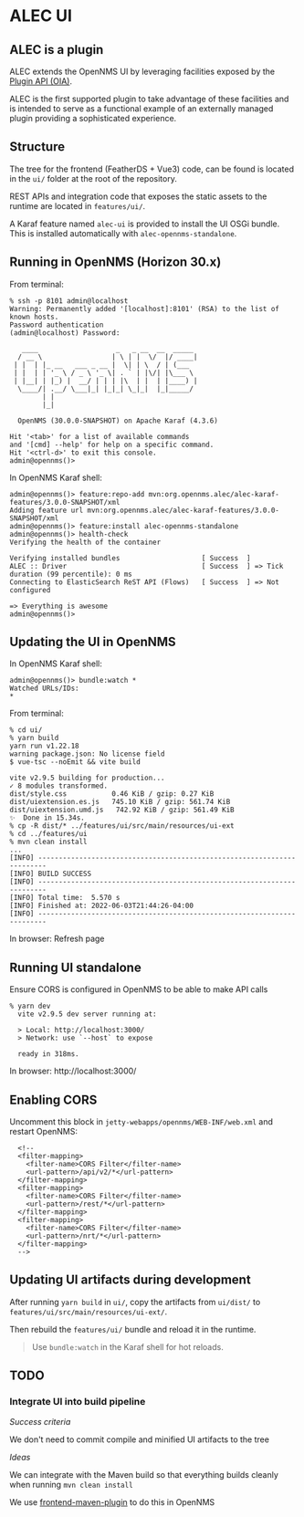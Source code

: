# ALEC UI

## ALEC is a plugin

ALEC extends the OpenNMS UI by leveraging facilities exposed by the [Plugin API (OIA)](https://github.com/OpenNMS/opennms-integration-api).

ALEC is the first supported plugin to take advantage of these facilities and is intended to serve as a functional example of an externally managed plugin providing a sophisticated experience.

## Structure

The tree for the frontend (FeatherDS + Vue3) code, can be found is located in the `ui/` folder at the root of the repository.

REST APIs and integration code that exposes the static assets to the runtime are located in `features/ui/`.

A Karaf feature named `alec-ui` is provided to install the UI OSGi bundle.
This is installed automatically with `alec-opennms-standalone`.

## Running in OpenNMS (Horizon 30.x)

From terminal:
```
% ssh -p 8101 admin@localhost
Warning: Permanently added '[localhost]:8101' (RSA) to the list of known hosts.
Password authentication
(admin@localhost) Password: 

   ____                   _   _ __  __  _____  
  / __ \                 | \ | |  \/  |/ ____| 
 | |  | |_ __   ___ _ __ |  \| | \  / | (___   
 | |  | | '_ \ / _ \ '_ \| . ` | |\/| |\___ \  
 | |__| | |_) |  __/ | | | |\  | |  | |____) | 
  \____/| .__/ \___|_| |_|_| \_|_|  |_|_____/  
        | |                                    
        |_|                                    

  OpenNMS (30.0.0-SNAPSHOT) on Apache Karaf (4.3.6)

Hit '<tab>' for a list of available commands
and '[cmd] --help' for help on a specific command.
Hit '<ctrl-d>' to exit this console.
admin@opennms()>
```

In OpenNMS Karaf shell:
```
admin@opennms()> feature:repo-add mvn:org.opennms.alec/alec-karaf-features/3.0.0-SNAPSHOT/xml                                                                                                          
Adding feature url mvn:org.opennms.alec/alec-karaf-features/3.0.0-SNAPSHOT/xml
admin@opennms()> feature:install alec-opennms-standalone 
admin@opennms()> health-check                                                                                                                                                                          
Verifying the health of the container

Verifying installed bundles                    [ Success  ]
ALEC :: Driver                                 [ Success  ] => Tick duration (99 percentile): 0 ms
Connecting to ElasticSearch ReST API (Flows)   [ Success  ] => Not configured

=> Everything is awesome
admin@opennms()>                                                                                                   
```

## Updating the UI in OpenNMS

In OpenNMS Karaf shell:
```
admin@opennms()> bundle:watch *
Watched URLs/IDs: 
*                                                                                             
```

From terminal:
```
% cd ui/
% yarn build
yarn run v1.22.18
warning package.json: No license field
$ vue-tsc --noEmit && vite build

vite v2.9.5 building for production...
✓ 8 modules transformed.
dist/style.css           0.46 KiB / gzip: 0.27 KiB
dist/uiextension.es.js   745.10 KiB / gzip: 561.74 KiB
dist/uiextension.umd.js   742.92 KiB / gzip: 561.49 KiB
✨  Done in 15.34s.
% cp -R dist/* ../features/ui/src/main/resources/ui-ext
% cd ../features/ui
% mvn clean install
...
[INFO] ------------------------------------------------------------------------
[INFO] BUILD SUCCESS
[INFO] ------------------------------------------------------------------------
[INFO] Total time:  5.570 s
[INFO] Finished at: 2022-06-03T21:44:26-04:00
[INFO] ------------------------------------------------------------------------
```

In browser:
Refresh page

## Running UI standalone

Ensure CORS is configured in OpenNMS to be able to make API calls

```
% yarn dev
  vite v2.9.5 dev server running at:

  > Local: http://localhost:3000/
  > Network: use `--host` to expose

  ready in 318ms.

```

In browser:
http://localhost:3000/

## Enabling CORS

Uncomment this block in `jetty-webapps/opennms/WEB-INF/web.xml` and restart OpenNMS:
```
  <!--
  <filter-mapping>
    <filter-name>CORS Filter</filter-name>
    <url-pattern>/api/v2/*</url-pattern>
  </filter-mapping>
  <filter-mapping>
    <filter-name>CORS Filter</filter-name>
    <url-pattern>/rest/*</url-pattern>
  </filter-mapping>
  <filter-mapping>
    <filter-name>CORS Filter</filter-name>
    <url-pattern>/nrt/*</url-pattern>
  </filter-mapping>
  -->
```

## Updating UI artifacts during development

After running `yarn build` in `ui/`, copy the artifacts from `ui/dist/` to `features/ui/src/main/resources/ui-ext/`.

Then rebuild the `features/ui/` bundle and reload it in the runtime.

> Use `bundle:watch` in the Karaf shell for hot reloads.

## TODO

### Integrate UI into build pipeline

*Success criteria*

We don't need to commit compile and minified UI artifacts to the tree

*Ideas*

We can integrate with the Maven build so that everything  builds cleanly when running `mvn clean install`

We use [frontend-maven-plugin](https://github.com/eirslett/frontend-maven-plugin) to do this in OpenNMS
